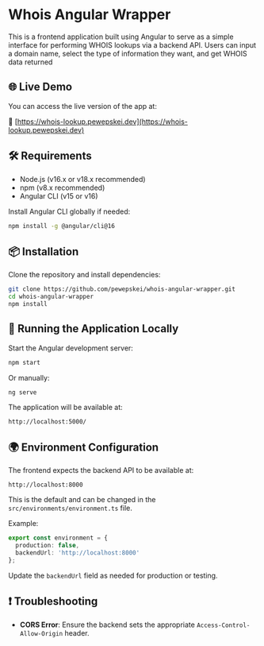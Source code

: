 # Whois Angular Wrapper

This is a frontend application built using Angular to serve as a simple interface for performing WHOIS lookups via a backend API. Users can input a domain name, select the type of information they want, and get WHOIS data returned

## 🌐 Live Demo

You can access the live version of the app at:

🔗 [https://whois-lookup.pewepskei.dev](https://whois-lookup.pewepskei.dev)

## 🛠 Requirements

- Node.js (v16.x or v18.x recommended)
- npm (v8.x recommended)
- Angular CLI (v15 or v16)

Install Angular CLI globally if needed:

```bash
npm install -g @angular/cli@16
```

## 📦 Installation

Clone the repository and install dependencies:

```bash
git clone https://github.com/pewepskei/whois-angular-wrapper.git
cd whois-angular-wrapper
npm install
```

## 🚀 Running the Application Locally

Start the Angular development server:

```bash
npm start
```

Or manually:

```bash
ng serve
```

The application will be available at:

```
http://localhost:5000/
```

## 🌍 Environment Configuration

The frontend expects the backend API to be available at:

```
http://localhost:8000
```

This is the default and can be changed in the `src/environments/environment.ts` file.

Example:
```ts
export const environment = {
  production: false,
  backendUrl: 'http://localhost:8000'
};
```

Update the `backendUrl` field as needed for production or testing.


## ❗️ Troubleshooting

- **CORS Error**: Ensure the backend sets the appropriate `Access-Control-Allow-Origin` header.


